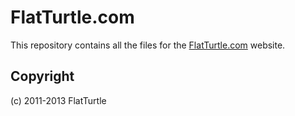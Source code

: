 # FlatTurtle.com 

This repository contains all the files for the [FlatTurtle.com](http://flatturtle.com) website.

## Copyright

(c) 2011-2013 FlatTurtle
